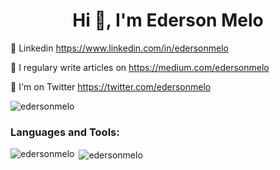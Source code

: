 <h1 align="center">Hi 👋, I'm Ederson Melo</h1>

 💙	Linkedin https://www.linkedin.com/in/edersonmelo
 
 🌱 I regulary write articles on https://medium.com/edersonmelo
 
 💬 I'm on Twitter https://twitter.com/edersonmelo
 

<p align="left"> <img src="https://komarev.com/ghpvc/?username=edersonmelo&label=Profile%20views&color=0e75b6&style=flat" alt="edersonmelo" /> </p>


<h3 align="left">Languages and Tools:</h3>

<p><img align="left" src="https://github-readme-stats.vercel.app/api/top-langs?username=edersonmelo&show_icons=true&locale=en&layout=compact" alt="edersonmelo" />
 &nbsp;<img align="center" src="https://github-readme-stats.vercel.app/api?username=edersonmelo&show_icons=true&locale=en" alt="edersonmelo" /></p>
